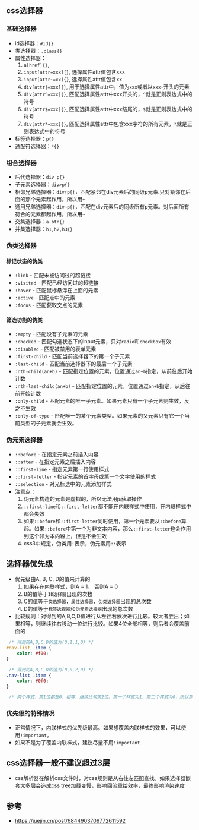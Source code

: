 ## css选择器
### 基础选择器
- id选择器：`#id{}`
- 类选择器：`.class{}`
- 属性选择器：
  1. `a[href]{}`,
  2. `input[attr=xxx]{}`, 选择属性attr值包含xxx
  3. `input[attr~=xx]{}`, 选择属性attr值包含xx
  4. `div[attr|=xxx]{}`, 用于选择属性attr中，值为`xxx`或者以`xxx-`开头的元素
  5. `div[attr^=xxx]{}`, 匹配选择属性attr中xxx开头的，`^`就是正则表达式中的符号
  6. `div[attr$=xxx]{}`, 匹配选择属性attr中xxx结尾的，`$`就是正则表达式中的符号
  7. `div[attr*=xxx]{}`, 匹配选择属性attr中包含xxx字符的所有元素，`*`就是正则表达式中的符号
- 标签选择器：`p{}`
- 通配符选择器：`*{}`

### 组合选择器
- 后代选择器：`div p{}`
- 子元素选择器：`div>p{}`
- 相邻兄弟选择器：`div+p{}`，匹配紧邻在div元素后的同级p元素.只对紧邻在后面的那个元素起作用，所以用`+`
- 通用兄弟选择器：`div~p{}`，匹配在div元素后的同级所有p元素。对后面所有符合的元素都起作用，所以用`~`
- 交集选择器：`a.btn{}`
- 并集选择器：`h1,h2,h3{}`

### 伪类选择器
#### 标记状态的伪类
- `:link` - 匹配未被访问过的超链接
- `:visited` - 匹配已经访问过的超链接
- `:hover` - 匹配鼠标悬浮在上面的元素
- `:active` - 匹配点中的元素
- `:focus` - 匹配获取交点的元素

#### 筛选功能的伪类
- `:empty` - 匹配没有子元素的元素
- `:checked` - 匹配勾选状态下的input元素，只对`radio`和`checkbox`有效
- `:disabled` - 匹配被禁用的表单元素
- `:first-child` - 匹配当前选择器下的第一个子元素
- `:last-child` - 匹配当前选择器下的最后一个子元素
- `:nth-child(an+b)` - 匹配指定位置的元素，位置通过`an+b`指定，从前往后开始计数
- `:nth-last-child(an+b)` - 匹配指定位置的元素，位置通过`an+b`指定，从后往前开始计数
- `:only-child` - 匹配元素的唯一子元素。如果元素只有一个子元素则生效，反之不生效
- `:only-of-type` - 匹配唯一的某个元素类型。如果元素的父元素只有它一个当前类型的子元素就会生效。

### 伪元素选择器
- `::before` - 在指定元素之前插入内容
- `::after` - 在指定元素之后插入内容
- `::first-line` - 指定元素第一行使用样式
- `::first-letter` - 指定元素的首字母或第一个文字使用的样式
- `::selection` - 对光标选中的元素添加样式
- 注意点：
  1. 伪元素构造的元素是虚拟的，所以无法用js获取操作
  2. `::first-line`和`::first-letter`都不能在内联样式中使用，在内联样式中都会失效
  3. 如果`::before`和`::first-letter`同时使用，第一个元素要从`::before`算起。如果`::before`中第一个为非文本内容，那么`::first-letter`也会作用到这个非为本内容上，但是不会生效
  4. css3中规定，伪类用`:`表示，伪元素用`::`表示


## 选择器优先级
- 优先级由A, B, C, D的值来计算的
  1. 如果存在内联样式，则A = 1， 否则A = 0
  2. B的值等于`ID选择器`出现的次数
  3. C的值等于`类选择器`，`属性选择器`，`伪类选择器`出现的总次数
  4. D的值等于`标签选择器`和`伪元素选择器`出现的总次数
- 比较规则：对得到的A,B,C,D值进行从左往右依次进行比较。较大者胜出；如果相等，则继续往右移动一位进行比较。如果4位全部相等，则后者会覆盖前面的
```css
 /* 得到的A,B,C,D的值为(0,1,1,0) */
#nav-list .item {
	color: #f00;
}

 /* 得到的A,B,C,D的值为(0,0,2,0) */
.nav-list .item {
	color: #0f0;
}

 /* 两个样式，第1位都是0，相等，继续比较第2位。第一个样式为1，第二个样式为0，所以第一个样式优先级比较高 */
```

### 优先级的特殊情况
- 正常情况下，内联样式的优先级最高。如果想覆盖内联样式的效果，可以使用`!important`。
- 如果不是为了覆盖内联样式，建议尽量不用`!important`

## css选择器一般不建议超过3层
- css解析器在解析css文件时，对css规则是从右往左匹配查找。如果选择器嵌套太多层会造成css tree加载变慢，影响回流重绘效率，最终影响渲染速度

## 参考
- https://juejin.cn/post/6844903709772611592